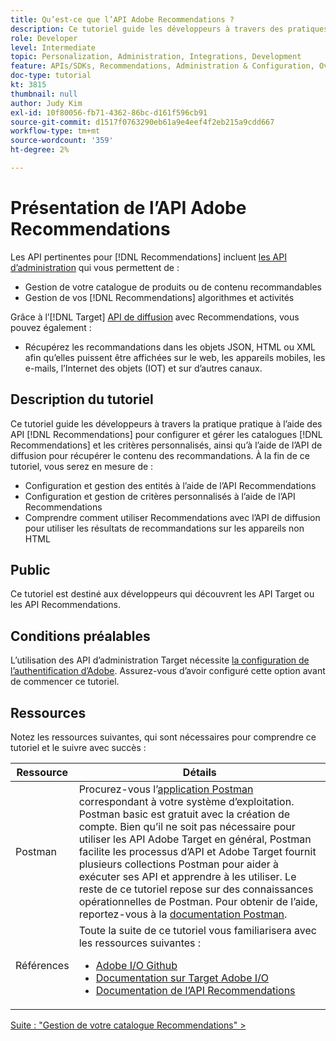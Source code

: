 ```yaml
---
title: Qu’est-ce que l’API Adobe Recommendations ?
description: Ce tutoriel guide les développeurs à travers des pratiques pratiques pratiques à l’aide des API Recommendations d’Adobe Target pour configurer et gérer des catalogues Recommendations et des critères personnalisés, ainsi qu’à l’aide de l’API de diffusion pour récupérer le contenu des recommandations.
role: Developer
level: Intermediate
topic: Personalization, Administration, Integrations, Development
feature: APIs/SDKs, Recommendations, Administration & Configuration, Overview
doc-type: tutorial
kt: 3815
thumbnail: null
author: Judy Kim
exl-id: 10f80056-fb71-4362-86bc-d161f596cb91
source-git-commit: d1517f0763290eb61a9e4eef4f2eb215a9cdd667
workflow-type: tm+mt
source-wordcount: '359'
ht-degree: 2%

---
```


# Présentation de l’API Adobe Recommendations

Les API pertinentes pour [!DNL Recommendations] incluent [les API d’administration](https://experienceleague.adobe.com/docs/target/using/apis/api-overview.html?lang=en) qui vous permettent de :

* Gestion de votre catalogue de produits ou de contenu recommandables
* Gestion de vos [!DNL Recommendations] algorithmes et activités

Grâce à l’[!DNL Target] [API de diffusion](https://experienceleague.adobe.com/docs/target/using/apis/api-overview.html?lang=en) avec Recommendations, vous pouvez également :

* Récupérez les recommandations dans les objets JSON, HTML ou XML afin qu’elles puissent être affichées sur le web, les appareils mobiles, les e-mails, l’Internet des objets (IOT) et sur d’autres canaux.

## Description du tutoriel

Ce tutoriel guide les développeurs à travers la pratique pratique à l’aide des API [!DNL Recommendations] pour configurer et gérer les catalogues [!DNL Recommendations] et les critères personnalisés, ainsi qu’à l’aide de l’API de diffusion pour récupérer le contenu des recommandations. À la fin de ce tutoriel, vous serez en mesure de :

* Configuration et gestion des entités à l’aide de l’API Recommendations
* Configuration et gestion de critères personnalisés à l’aide de l’API Recommendations
* Comprendre comment utiliser Recommendations avec l’API de diffusion pour utiliser les résultats de recommandations sur les appareils non HTML

## Public

Ce tutoriel est destiné aux développeurs qui découvrent les API Target ou les API Recommendations.

## Conditions préalables

L’utilisation des API d’administration Target nécessite [la configuration de l’authentification d’Adobe](../apis/configure-io-target-integration.md). Assurez-vous d’avoir configuré cette option avant de commencer ce tutoriel.

## Ressources

Notez les ressources suivantes, qui sont nécessaires pour comprendre ce tutoriel et le suivre avec succès :

| Ressource | Détails |
| --- | --- |
| Postman | Procurez-vous l’[application Postman](https://www.postman.com/downloads/) correspondant à votre système d’exploitation. Postman basic est gratuit avec la création de compte. Bien qu’il ne soit pas nécessaire pour utiliser les API Adobe Target en général, Postman facilite les processus d’API et Adobe Target fournit plusieurs collections Postman pour aider à exécuter ses API et apprendre à les utiliser. Le reste de ce tutoriel repose sur des connaissances opérationnelles de Postman. Pour obtenir de l’aide, reportez-vous à la [documentation Postman](https://learning.getpostman.com/). |
| Références | Toute la suite de ce tutoriel vous familiarisera avec les ressources suivantes :<UL><li>[Adobe I/O Github](https://github.com/adobeio)</li><li>[Documentation sur Target Adobe I/O](https://developers.adobetarget.com/api/#introduction)</li><li>[Documentation de l’API Recommendations](https://developers.adobetarget.com/api/recommendations/)</li></ul> |

[Suite : &quot;Gestion de votre catalogue Recommendations&quot; >](manage-catalog.md)
